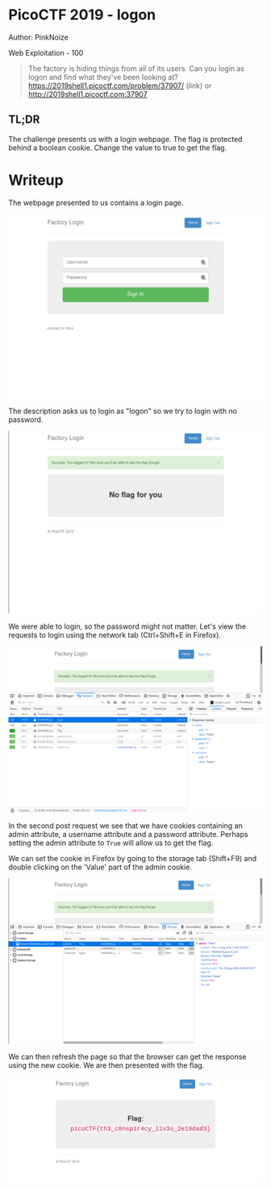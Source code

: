 # PicoCTF 2019 - logon
Author: PinkNoize

Web Exploitation - 100

> The factory is hiding things from all of its users. Can you login as logon and find what they've been looking at? https://2019shell1.picoctf.com/problem/37907/ (link) or http://2019shell1.picoctf.com:37907

## TL;DR

The challenge presents us with a login webpage. The flag is protected behind a boolean cookie. Change the value to true to get the flag.

# Writeup

The webpage presented to us contains a login page.

![](assets/logonHomePage.png)

The description asks us to login as "logon" so we try to login with no password.

![](assets/logonSuccessLoginNoAdmin.png)

We were able to login, so the password might not matter. Let's view the requests to login using the network tab (Ctrl+Shift+E in Firefox).

![](assets/logonSuccessLoginNetwork.png)

In the second post request we see that we have cookies containing an admin attribute, a username attribute and a password attribute. Perhaps setting the admin attribute to `True` will allow us to get the flag.

We can set the cookie in Firefox by going to the storage tab (Shift+F9) and double clicking on the 'Value' part of the admin cookie.

![](assets/logonCookieEdit.png)

We can then refresh the page so that the browser can get the response using the new cookie. We are then presented with the flag.

![](assets/logonFlag.png)